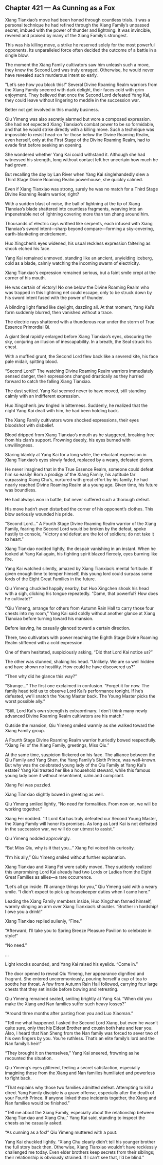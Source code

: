 ## Chapter 421 — As Cunning as a Fox

Xiang Tianxiao’s move had been honed through countless trials. It was a personal technique he had refined through the Xiang Family’s unpassed secret, imbued with the power of thunder and lightning. It was invincible, revered and praised by many of the Xiang Family’s strongest.

This was his killing move, a strike he reserved solely for the most powerful opponents. Its unparalleled force often decided the outcome of a battle in a single blow.

The moment the Xiang Family cultivators saw him unleash such a move, they knew the Second Lord was truly enraged. Otherwise, he would never have revealed such murderous intent so early.

"Let’s see how you block this!" Several Divine Roaming Realm warriors from the Xiang Family sneered with dark delight, their faces cold with grim enjoyment. They believed that once the Second Lord defeated Yang Kai, they could leave without lingering to meddle in the succession war.

Better not get involved in this muddy business.

Qiu Yimeng was also secretly alarmed but wore a composed expression. She had not expected Xiang Tianxiao’s combat power to be so formidable, and that he would strike directly with a killing move. Such a technique was impossible to resist head-on for those below the Divine Roaming Realm, even herself, only at the First Stage of the Divine Roaming Realm, had to evade first before seeking an opening.

She wondered whether Yang Kai could withstand it. Although she had witnessed his strength, long without contact left her uncertain how much he had grown.

But recalling the day by Lan River when Yang Kai singlehandedly slew a Third Stage Divine Roaming Realm powerhouse, she quickly calmed.

Even if Xiang Tianxiao was strong, surely he was no match for a Third Stage Divine Roaming Realm warrior, right?

With a sudden blast of noise, the ball of lightning at the tip of Xiang Tianxiao’s blade shattered into countless fragments, weaving into an impenetrable net of lightning covering more than ten zhang around him.

Thousands of electric rays writhed like serpents, each infused with Xiang Tianxiao’s sword intent—sharp beyond compare—forming a sky-covering, earth-blanketing encirclement.

Huo Xingchen’s eyes widened, his usual reckless expression faltering as shock etched his face.

Yang Kai remained unmoved, standing like an ancient, unyielding iceberg, cold as a blade, calmly watching the incoming swarm of electricity.

Xiang Tianxiao's expression remained serious, but a faint smile crept at the corner of his mouth.

He was certain of victory! No one below the Divine Roaming Realm who was trapped in this lightning net could escape, only to be struck down by his sword intent fused with the power of thunder.

A blinding light flared like daylight, dazzling all. At that moment, Yang Kai’s form suddenly blurred, then vanished without a trace.

The electric rays shattered with a thunderous roar under the storm of True Essence Primordial Qi.

A giant Seal rapidly enlarged before Xiang Tianxiao’s eyes, obscuring the sky, conjuring an illusion of inescapability. In a breath, the Seal struck his chest.

With a muffled grunt, the Second Lord flew back like a severed kite, his face pale midair, spitting blood.

“Second Lord!” The watching Divine Roaming Realm warriors immediately sensed danger, their expressions changed drastically as they hurried forward to catch the falling Xiang Tianxiao.

The dust settled. Yang Kai seemed never to have moved, still standing calmly with an indifferent expression.

Huo Xingchen’s jaw tingled in bitterness. Suddenly, he realized that the night Yang Kai dealt with him, he had been holding back.

The Xiang Family cultivators wore shocked expressions, their eyes bloodshot with disbelief.

Blood dripped from Xiang Tianxiao’s mouth as he staggered, breaking free from his clan’s support. Frowning deeply, his eyes burned with unwillingness.

Staring blankly at Yang Kai for a long while, the reluctant expression in Xiang Tianxiao’s eyes slowly faded, replaced by a weary, defeated gloom.

He never imagined that in the True Essence Realm, someone could defeat him so easily! Born a prodigy of the Xiang Family, his aptitude far surpassing Xiang Chu’s, nurtured with great effort by his family, he had nearly reached Divine Roaming Realm at a young age. Given time, his future was boundless.

He had always won in battle, but never suffered such a thorough defeat.

His move hadn’t even disturbed the corner of his opponent’s clothes. This blow seriously wounded his pride.

“Second Lord…” A Fourth Stage Divine Roaming Realm warrior of the Xiang Family, fearing the Second Lord would be broken by the defeat, spoke hastily to console, “Victory and defeat are the lot of soldiers; do not take it to heart.”

Xiang Tianxiao nodded lightly, the despair vanishing in an instant. When he looked at Yang Kai again, his fighting spirit blazed fiercely, eyes burning like fire.

Yang Kai watched silently, amazed by Xiang Tianxiao’s mental fortitude. If given enough time to temper himself, this young lord could surpass some lords of the Eight Great Families in the future.

Qiu Yimeng chuckled happily nearby, but Huo Xingchen shook his head with a sigh, clicking his tongue repeatedly. “Damn, that powerful? How does he cultivate?”

“Qiu Yimeng, arrange for others from Autumn Rain Hall to carry those four chests into my room,” Yang Kai said coldly without another glance at Xiang Tianxiao before turning toward his mansion.

Before leaving, he casually glanced toward a certain direction.

There, two cultivators with power reaching the Eighth Stage Divine Roaming Realm stiffened with a cold expression.

One of them hesitated, suspiciously asking, “Did that Lord Kai notice us?”

The other was stunned, shaking his head. “Unlikely. We are so well hidden and have shown no hostility. How could he have discovered us?”

“Then why did he glance this way?”

“Strange…” The first one exclaimed in confusion. “Forget it for now. The family head told us to observe Lord Kai’s performance tonight. If he’s defeated, we’ll snatch the Young Master back. The Young Master picks the worst possible ally.”

“Still, Lord Kai’s own strength is extraordinary. I don’t think many newly advanced Divine Roaming Realm cultivators are his match.”

Outside the mansion, Qiu Yimeng smiled warmly as she walked toward the Xiang Family group.

A Fourth Stage Divine Roaming Realm warrior hurriedly bowed respectfully. “Xiang Fei of the Xiang Family, greetings, Miss Qiu.”

At the same time, suspicion flickered on his face. The alliance between the Qiu Family and Yang Shen, the Yang Family’s Sixth Prince, was well-known. But why was the celebrated young lady of the Qiu Family at Yang Kai’s estate? Yang Kai treated her like a household steward, while this famous young lady bore it without resentment, calm and compliant.

Xiang Fei was puzzled.

Xiang Tianxiao slightly bowed in greeting as well.

Qiu Yimeng smiled lightly, “No need for formalities. From now on, we will be working together.”

Xiang Fei nodded. “If Lord Kai has truly defeated our Second Young Master, the Xiang Family will honor its promises. As long as Lord Kai is not defeated in the succession war, we will do our utmost to assist.”

Qiu Yimeng nodded approvingly.

“But Miss Qiu, why is it that you…” Xiang Fei voiced his curiosity.

“I’m his ally,” Qiu Yimeng smiled without further explanation.

Xiang Tianxiao and Xiang Fei were subtly moved. They suddenly realized this unpromising Lord Kai already had two Lords or Ladies from the Eight Great Families as allies—a rare occurrence.

“Let’s all go inside. I’ll arrange things for you,” Qiu Yimeng said with a weary smile. “I didn’t expect to pick up housekeeper duties when I came here.”

Leading the Xiang Family members inside, Huo Xingchen fanned himself, warmly slinging an arm over Xiang Tianxiao’s shoulder. “Brother in hardship! I owe you a drink!”

Xiang Tianxiao replied sullenly, “Fine.”

“Afterward, I’ll take you to Spring Breeze Pleasure Pavilion to celebrate in style!”

“No need.”

…

Light knocks sounded, and Yang Kai raised his eyelids. “Come in.”

The door opened to reveal Qiu Yimeng, her appearance dignified and fragrant. She entered unceremoniously, pouring herself a cup of tea to soothe her throat. A few from Autumn Rain Hall followed, carrying four large chests that they set inside before bowing and retreating.

Qiu Yimeng remained seated, smiling brightly at Yang Kai. “When did you make the Xiang and Nan families suffer such heavy losses?”

“Around three months after parting from you and Luo Xiaoman.”

“Tell me what happened. I asked the Second Lord Xiang, but even he wasn’t quite sure, only that his Eldest Brother and cousin both hate and fear you. Also, I heard that Nan Sheng from the Nan family was forced to sever two of his own fingers by you. You’re ruthless. That’s an elite family’s lord and the Nan family’s heir!”

“They brought it on themselves,” Yang Kai sneered, frowning as he recounted the situation.

Qiu Yimeng’s eyes glittered, feeling a secret satisfaction, especially imagining those from the Xiang and Nan families humiliated and powerless to fight back.

“That explains why those two families admitted defeat. Attempting to kill a direct Yang Family disciple is a grave offense, especially after the death of your Fourth Prince. If anyone linked these incidents together, the Xiang and Nan families would be finished.”

“Tell me about the Xiang Family, especially about the relationship between Xiang Tianxiao and Xiang Chu,” Yang Kai said, standing to inspect the chests as he casually asked.

“As cunning as a fox!” Qiu Yimeng muttered with a pout.

Yang Kai chuckled lightly. “Xiang Chu clearly didn’t tell his younger brother the full story back then. Otherwise, Xiang Tianxiao wouldn’t have recklessly challenged me today. Even elder brothers keep secrets from their siblings; their relationship is obviously strained. If I can’t see that, I’d be blind.”